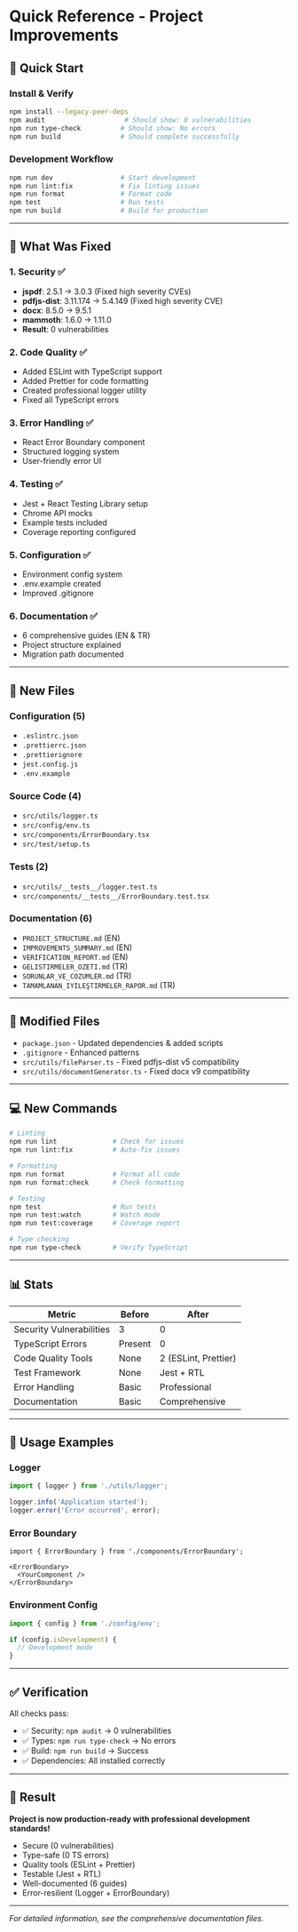 # Quick Reference - Project Improvements

## 🚀 Quick Start

### Install & Verify
```bash
npm install --legacy-peer-deps
npm audit                    # Should show: 0 vulnerabilities
npm run type-check          # Should show: No errors
npm run build               # Should complete successfully
```

### Development Workflow
```bash
npm run dev                 # Start development
npm run lint:fix            # Fix linting issues
npm run format              # Format code
npm test                    # Run tests
npm run build               # Build for production
```

---

## 📝 What Was Fixed

### 1. Security ✅
- **jspdf**: 2.5.1 → 3.0.3 (Fixed high severity CVEs)
- **pdfjs-dist**: 3.11.174 → 5.4.149 (Fixed high severity CVE)
- **docx**: 8.5.0 → 9.5.1
- **mammoth**: 1.6.0 → 1.11.0
- **Result**: 0 vulnerabilities

### 2. Code Quality ✅
- Added ESLint with TypeScript support
- Added Prettier for code formatting
- Created professional logger utility
- Fixed all TypeScript errors

### 3. Error Handling ✅
- React Error Boundary component
- Structured logging system
- User-friendly error UI

### 4. Testing ✅
- Jest + React Testing Library setup
- Chrome API mocks
- Example tests included
- Coverage reporting configured

### 5. Configuration ✅
- Environment config system
- .env.example created
- Improved .gitignore

### 6. Documentation ✅
- 6 comprehensive guides (EN & TR)
- Project structure explained
- Migration path documented

---

## 📂 New Files

### Configuration (5)
- `.eslintrc.json`
- `.prettierrc.json`
- `.prettierignore`
- `jest.config.js`
- `.env.example`

### Source Code (4)
- `src/utils/logger.ts`
- `src/config/env.ts`
- `src/components/ErrorBoundary.tsx`
- `src/test/setup.ts`

### Tests (2)
- `src/utils/__tests__/logger.test.ts`
- `src/components/__tests__/ErrorBoundary.test.tsx`

### Documentation (6)
- `PROJECT_STRUCTURE.md` (EN)
- `IMPROVEMENTS_SUMMARY.md` (EN)
- `VERIFICATION_REPORT.md` (EN)
- `GELISTIRMELER_OZETI.md` (TR)
- `SORUNLAR_VE_COZUMLER.md` (TR)
- `TAMAMLANAN_IYILEŞTIRMELER_RAPOR.md` (TR)

---

## 🔧 Modified Files

- `package.json` - Updated dependencies & added scripts
- `.gitignore` - Enhanced patterns
- `src/utils/fileParser.ts` - Fixed pdfjs-dist v5 compatibility
- `src/utils/documentGenerator.ts` - Fixed docx v9 compatibility

---

## 💻 New Commands

```bash
# Linting
npm run lint              # Check for issues
npm run lint:fix          # Auto-fix issues

# Formatting
npm run format            # Format all code
npm run format:check      # Check formatting

# Testing
npm test                  # Run tests
npm run test:watch        # Watch mode
npm run test:coverage     # Coverage report

# Type checking
npm run type-check        # Verify TypeScript
```

---

## 📊 Stats

| Metric | Before | After |
|--------|--------|-------|
| Security Vulnerabilities | 3 | 0 |
| TypeScript Errors | Present | 0 |
| Code Quality Tools | None | 2 (ESLint, Prettier) |
| Test Framework | None | Jest + RTL |
| Error Handling | Basic | Professional |
| Documentation | Basic | Comprehensive |

---

## 🎯 Usage Examples

### Logger
```typescript
import { logger } from './utils/logger';

logger.info('Application started');
logger.error('Error occurred', error);
```

### Error Boundary
```tsx
import { ErrorBoundary } from './components/ErrorBoundary';

<ErrorBoundary>
  <YourComponent />
</ErrorBoundary>
```

### Environment Config
```typescript
import { config } from './config/env';

if (config.isDevelopment) {
  // Development mode
}
```

---

## ✅ Verification

All checks pass:
- ✅ Security: `npm audit` → 0 vulnerabilities
- ✅ Types: `npm run type-check` → No errors
- ✅ Build: `npm run build` → Success
- ✅ Dependencies: All installed correctly

---

## 🎉 Result

**Project is now production-ready with professional development standards!**

- Secure (0 vulnerabilities)
- Type-safe (0 TS errors)
- Quality tools (ESLint + Prettier)
- Testable (Jest + RTL)
- Well-documented (6 guides)
- Error-resilient (Logger + ErrorBoundary)

---

*For detailed information, see the comprehensive documentation files.*

